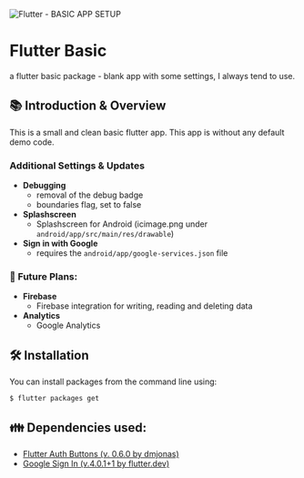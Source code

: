 ![Flutter - BASIC APP SETUP](https://i.imgur.com/rO90zGP.jpg)

# Flutter Basic
 a flutter basic package - blank app with some settings, I always tend to use.

## 📚 Introduction & Overview

This is a small and clean basic flutter app. This app is without any default demo code.

### Additional Settings & Updates

- **Debugging**
    - removal of the debug badge
    - boundaries flag, set to false
- **Splashscreen**
    - Splashscreen for Android (icimage.png under `android/app/src/main/res/drawable`)
- **Sign in with Google**
    - requires the `android/app/google-services.json` file 


### 🚀 Future Plans: 

- **Firebase**
  - Firebase integration for writing, reading and deleting data
- **Analytics**
  - Google Analytics
     
## 🛠️ Installation
You can install packages from the command line using: 

`$ flutter packages get`

## 👪 Dependencies used:

- [Flutter Auth Buttons (v. 0.6.0 by dmjonas)](https://pub.dev/packages/flutter_auth_buttons)
- [Google Sign In (v.4.0.1+1 by flutter.dev)](https://pub.dev/packages/google_sign_in)